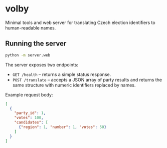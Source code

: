 # volby

Minimal tools and web server for translating Czech election identifiers to
human-readable names.

## Running the server

```bash
python -m server.web
```

The server exposes two endpoints:

* `GET /health` – returns a simple status response.
* `POST /translate` – accepts a JSON array of party results and returns the
  same structure with numeric identifiers replaced by names.

Example request body:

```json
[
  {
    "party_id": 1,
    "votes": 100,
    "candidates": [
      {"region": 1, "number": 1, "votes": 50}
    ]
  }
]
```

